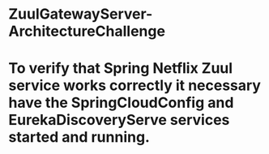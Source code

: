 # ZuulGatewayServer-ArchitectureChallenge
# To verify that Spring Netflix Zuul service works correctly it necessary have the SpringCloudConfig and EurekaDiscoveryServe services started and running.
